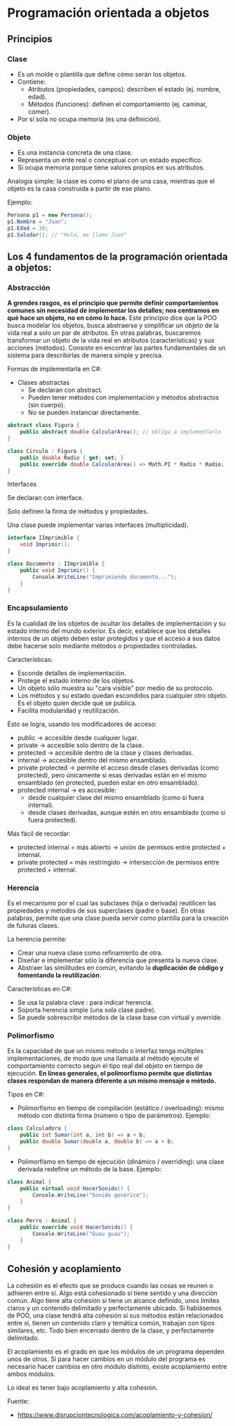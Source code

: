# Programación orientada a objetos

## Principios

### Clase

- Es un molde o plantilla que define cómo serán los objetos.
- Contiene:
  - Atributos (propiedades, campos): describen el estado (ej. nombre, edad).
  - Métodos (funciones): definen el comportamiento (ej. caminar, comer).
- Por sí sola no ocupa memoria (es una definición).

### Objeto

- Es una instancia concreta de una clase.
- Representa un ente real o conceptual con un estado específico.
- Sí ocupa memoria porque tiene valores propios en sus atributos.

Analogía simple: la clase es como el plano de una casa, mientras que el objeto es la casa construida a partir de ese plano.

Ejemplo:
```csharp
Persona p1 = new Persona();
p1.Nombre = "Juan";
p1.Edad = 30;
p1.Saludar(); // "Hola, me llamo Juan"
```

## Los 4 fundamentos de la programación orientada a objetos:

### Abstracción

**A grendes rasgos, es el principio que permite definir comportamientos comunes sin necesidad de implementar los detalles; nos centramos en qué hace un objeto, no en cómo lo hace.** Este principio dice que la POO busca modelar los objetos, busca abstraerse y simplificar un objeto de la vida real a solo un par de atributos. En otras palabras, buscaremos transformar un objeto de la vida real en atributos (características) y sus acciones (métodos). Consiste en encontrar las partes fundamentales de un sistema para describirlas de manera simple y precisa.

Formas de implementarla en C#:
- Clases abstractas
  - Se declaran con abstract.
  - Pueden tener métodos con implementación y métodos abstractos (sin cuerpo).
  - No se pueden instanciar directamente.

```csharp
abstract class Figura {
    public abstract double CalcularArea(); // obliga a implementarlo
}

class Circulo : Figura {
    public double Radio { get; set; }
    public override double CalcularArea() => Math.PI * Radio * Radio;
}
```

Interfaces

Se declaran con interface.

Solo definen la firma de métodos y propiedades.

Una clase puede implementar varias interfaces (multiplicidad).

```csharp
interface IImprimible {
    void Imprimir();
}

class Documento : IImprimible {
    public void Imprimir() {
        Console.WriteLine("Imprimiendo documento...");
    }
}
```

### Encapsulamiento

Es la cualidad de los objetos de ocultar los detalles de implementación y su estado interno del mundo exterior. Es decir, establece que los detalles internos de un objeto deben estar protegidos y que el acceso a sus datos debe hacerse solo mediante métodos o propiedades controladas.

Características:
* Esconde detalles de implementación.
* Protege el estado interno de los objetos.
* Un objeto sólo muestra su "cara visible" por medio de su protocolo.
* Los métodos y su estado quedan escondidos para cualquier otro objeto. Es el objeto quien decide qué se publica.
* Facilita modularidad y reutilización.

Ésto se logra, usando los modificadores de acceso:
- public → accesible desde cualquier lugar.
- private → accesible solo dentro de la clase.
- protected → accesible dentro de la clase y clases derivadas.
- internal → accesible dentro del mismo ensamblado.
- private protected → permite el acceso desde clases derivadas (como protected), pero únicamente si esas derivadas están en el mismo ensamblado (en protected, pueden estar en otro ensamblado).
- protected internal → es accesible:
  - desde cualquier clase del mismo ensamblado (como si fuera internal).
  - desde clases derivadas, aunque estén en otro ensamblado (como si fuera protected).

Más fácil de recordar:
- protected internal = más abierto → unión de permisos entre protected + internal.
- private protected = más restringido → intersección de permisos entre protected + internal.

### Herencia

Es el mecanismo por el cual las subclases (hija o derivada) reutilicen las propiedades y métodos de sus superclases (padre o base). En otras palabras, permite que una clase pueda servir como plantilla para la creación de futuras clases.

La herencia permite:
* Crear una nueva clase como refinamiento de otra.
* Diseñar e implementar sólo la diferencia que presenta la nueva clase.
* Abstraer las similitudes en común, evitando la **duplicación de código y fomentando la reutilización**.

Características en C#:
* Se usa la palabra clave : para indicar herencia.
* Soporta herencia simple (una sola clase padre).
* Se puede sobrescribir métodos de la clase base con virtual y override.

### Polimorfismo

Es la capacidad de que un mismo método o interfaz tenga múltiples implementaciones, de modo que una llamada al método ejecute el comportamiento correcto según el tipo real del objeto en tiempo de ejecución. **En líneas generales, el polimorfismo permite que distintas clases respondan de manera diferente a un mismo mensaje o método.**

Tipos en C#:

- Polimorfismo en tiempo de compilación (estático / overloading): mismo método con distinta firma (número o tipo de parámetros).
Ejemplo:
```csharp
class Calculadora {
    public int Sumar(int a, int b) => a + b;
    public double Sumar(double a, double b) => a + b;
}
```

- Polimorfismo en tiempo de ejecución (dinámico / overriding): una clase derivada redefine un método de la base.
Ejemplo:
```csharp
class Animal {
    public virtual void HacerSonido() {
        Console.WriteLine("Sonido genérico");
    }
}

class Perro : Animal {
    public override void HacerSonido() {
        Console.WriteLine("Guau guau");
    }
}
```

## Cohesión y acoplamiento

La cohesión es el efecto que se produce cuando las cosas se reunen o adhieren entre sí. Algo está cohesionado si tiene sentido y una dirección común. Algo tiene alta cohesión si tiene un alcance definido, unos límites claros y un contenido delimitado y perfectamente ubicado. Si hablásemos de POO, una clase tendrá alta cohesión si sus métodos están relacionados entre sí, tienen un contenido claro y temática común, trabajan con tipos similares, etc. Todo bien encerrado dentro de la clase, y perfectamente delimitado.

El acoplamiento es el grado en que los módulos de un programa dependen unos de otros. Si para hacer cambios en un módulo del programa es necesario hacer cambios en otro módulo distinto, existe acoplamiento entre ambos módulos.

Lo ideal es tener bajo acoplamiento y alta cohesión.

Fuente:
- https://www.disrupciontecnologica.com/acoplamiento-y-cohesion/
